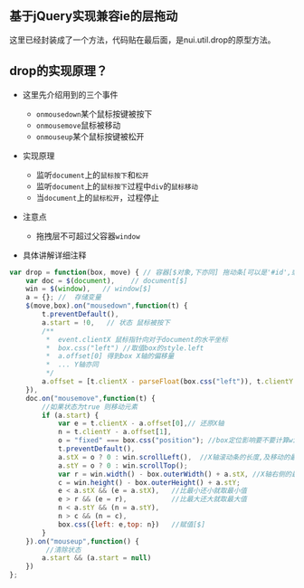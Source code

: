## 基于jQuery实现兼容ie的层拖动

这里已经封装成了一个方法，代码贴在最后面，是nui.util.drop的原型方法。

## drop的实现原理？

* 这里先介绍用到的三个事件
    *  `onmousedown`某个鼠标按键被按下
    *  `onmousemove`鼠标被移动
    *  `onmouseup`某个鼠标按键被松开
 
* 实现原理
    *  监听`document`上的`鼠标按下`和`松开`
    *  监听`document`上的`鼠标按下`过程中`div`的`鼠标移动`
    *  当`document`上的`鼠标松开`，过程停止

* 注意点
    * 拖拽层不可超过父容器`window`

* 具体讲解详细注释
```javascript
var drop = function(box, move) { // 容器[$对象,下亦同] 拖动条[可以是'#id',或者'.className']
    var doc = $(document),    // document[$]
    win = $(window),   // window[$] 
    a = {}; //  存储变量
    $(move,box).on("mousedown",function(t) {
        t.preventDefault(),
        a.start = !0,   // 状态 鼠标被按下
        /**
         *  event.clientX 鼠标指针向对于document的水平坐标
         *  box.css("left") //取值box的style.left
         *  a.offset[0] 得到box X轴的偏移量
         *  ... Y轴亦同
         */
        a.offset = [t.clientX - parseFloat(box.css("left")), t.clientY - parseFloat(box.css("top"))]
    }),
    doc.on("mousemove",function(t) {
        //如果状态为true 则移动元素
        if (a.start) {
            var e = t.clientX - a.offset[0],// 还原X轴
            n = t.clientY - a.offset[1],
            o = "fixed" === box.css("position"); //box定位影响要不要计算window的滚动条高度
            t.preventDefault(),
            a.stX = o ? 0 : win.scrollLeft(),  //X轴滚动条的长度,及移动的最小值
            a.stY = o ? 0 : win.scrollTop();
            var r = win.width() - box.outerWidth() + a.stX, //X轴右侧的最大值，及移动的最大值
            c = win.height() - box.outerHeight() + a.stY;
            e < a.stX && (e = a.stX),   //比最小还小就取最小值
            e > r && (e = r),           //比最大还大就取最大值
            n < a.stY && (n = a.stY),  
            n > c && (n = c),
            box.css({left: e,top: n})   //赋值[$]
        }
    }).on("mouseup",function() {
         //清除状态
        a.start && (a.start = null)
    })
};
```